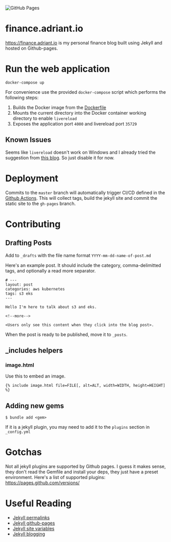 ![GitHub Pages](https://github.com/Porkbutts/finance.adriant.io/workflows/GitHub%20Pages/badge.svg)

# finance.adriant.io

<https://finance.adriant.io> is my personal finance blog built using Jekyll and hosted on Github-pages.

# Run the web application

```
docker-compose up
```

For convenience use the provided `docker-compose` script which performs the following steps:
1. Builds the Docker image from the [Dockerfile](./Dockerfile)
2. Mounts the current directory into the Docker container working directory to enable `livereload`
3. Exposes the application port `4000` and livereload port `35729`

## Known Issues
Seems like `livereload` doesn't work on Windows and I already tried the suggestion from [this blog](https://httpain.com/blog/jekyll-live-reload-windows/). So just disable it for now.

# Deployment
Commits to the `master` branch will automatically trigger CI/CD defined in the [Github Actions](./.github/workflows/github-pages.yml). This will collect tags, build the jekyll site and commit the static site to the `gh-pages` branch.

# Contributing
	
## Drafting Posts
Add to `_drafts` with the file name format `YYYY-mm-dd-name-of-post.md`

Here's an example post. It should include the category, comma-delimitted tags,
and optionally a read more separator.

```
# ---
layout: post
categories: aws kubernetes
tags: s3 eks
---

Hello I'm here to talk about s3 and eks.

<!--more-->

<Users only see this content when they click into the blog post>.
```

When the post is ready to be published, move it to `_posts`.

## \_includes helpers

### image.html
Use this to embed an image.
```
{% include image.html file=FILE[, alt=ALT, width=WIDTH, height=HEIGHT] %}
```

## Adding new gems
```
$ bundle add <gem>
```

If it is a jekyll plugin, you may need to add it to the `plugins` section in `_config.yml`

# Gotchas
Not all jekyll plugins are supported by Github pages. I guess it makes sense, they don't read the Gemfile and install your deps, they just have a preset environment. Here's a list of supported plugins: https://pages.github.com/versions/

# Useful Reading
- [Jekyll permalinks](https://jekyllrb.com/docs/permalinks/)
- [Jekyll github-pages](https://jekyllrb.com/docs/github-pages/)
- [Jekyll site variables](https://jekyllrb.com/docs/variables/)
- [Jekyll blogging](https://jekyllrb.com/docs/step-by-step/08-blogging/)
